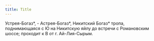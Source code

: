 ```yaml
---
title: Title
---
```


Устрея-Богаз*, - Астрея-Богаз*, Никитский Богаз* тропа, поднимающаяся с Ю на
Никитскую яйлу до встречи с Романовским шоссе; проходит к В от г. Ай-Лия-Сырым.
